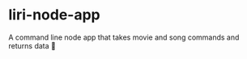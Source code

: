 # liri-node-app
A command line node app that takes movie and song commands and returns data :koala:
